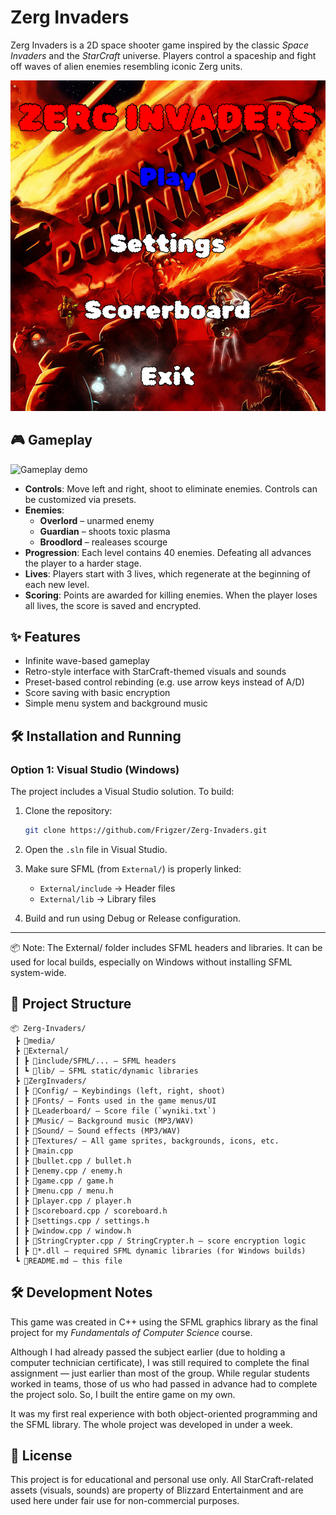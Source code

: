 # Zerg Invaders

Zerg Invaders is a 2D space shooter game inspired by the classic *Space Invaders* and the *StarCraft* universe. Players control a spaceship and fight off waves of alien enemies resembling iconic Zerg units.

![Main menu](media/main_menu.png)

## 🎮 Gameplay

![Gameplay demo](media/demo.gif)

- **Controls**: Move left and right, shoot to eliminate enemies. Controls can be customized via presets.
- **Enemies**:
  - **Overlord** – unarmed enemy
  - **Guardian** – shoots toxic plasma
  - **Broodlord** – realeases scourge
- **Progression**: Each level contains 40 enemies. Defeating all advances the player to a harder stage.
- **Lives**: Players start with 3 lives, which regenerate at the beginning of each new level.
- **Scoring**: Points are awarded for killing enemies. When the player loses all lives, the score is saved and encrypted.


## ✨ Features

- Infinite wave-based gameplay
- Retro-style interface with StarCraft-themed visuals and sounds
- Preset-based control rebinding (e.g. use arrow keys instead of A/D)
- Score saving with basic encryption
- Simple menu system and background music


## 🛠️ Installation and Running

### Option 1: Visual Studio (Windows)

The project includes a Visual Studio solution. To build:

1. Clone the repository:

   ```bash
   git clone https://github.com/Frigzer/Zerg-Invaders.git
   ```

2. Open the `.sln` file in Visual Studio.
3. Make sure SFML (from `External/`) is properly linked:
    - `External/include` → Header files
    - `External/lib` → Library files
4. Build and run using Debug or Release configuration.

---

📦 Note: The External/ folder includes SFML headers and libraries.
It can be used for local builds, especially on Windows without installing SFML system-wide.


## 📁 Project Structure

```
📦 Zerg-Invaders/
 ┣ 📂media/  
 ┣ 📂External/  
 ┃ ┣ 📂include/SFML/... – SFML headers  
 ┃ ┗ 📂lib/ – SFML static/dynamic libraries  
 ┣ 📂ZergInvaders/  
 ┃ ┣ 📂Config/ – Keybindings (left, right, shoot)  
 ┃ ┣ 📂Fonts/ – Fonts used in the game menus/UI  
 ┃ ┣ 📂Leaderboard/ – Score file (`wyniki.txt`)  
 ┃ ┣ 📂Music/ – Background music (MP3/WAV)  
 ┃ ┣ 📂Sound/ – Sound effects (MP3/WAV)  
 ┃ ┣ 📂Textures/ – All game sprites, backgrounds, icons, etc.  
 ┃ ┣ 📜main.cpp  
 ┃ ┣ 📜bullet.cpp / bullet.h  
 ┃ ┣ 📜enemy.cpp / enemy.h  
 ┃ ┣ 📜game.cpp / game.h  
 ┃ ┣ 📜menu.cpp / menu.h  
 ┃ ┣ 📜player.cpp / player.h  
 ┃ ┣ 📜scoreboard.cpp / scoreboard.h  
 ┃ ┣ 📜settings.cpp / settings.h  
 ┃ ┣ 📜window.cpp / window.h  
 ┃ ┣ 📜StringCrypter.cpp / StringCrypter.h – score encryption logic  
 ┃ ┣ 📜*.dll – required SFML dynamic libraries (for Windows builds)   
 ┗ 📜README.md – this file
```


## 🛠️ Development Notes

This game was created in C++ using the SFML graphics library as the final project for my *Fundamentals of Computer Science* course.

Although I had already passed the subject earlier (due to holding a computer technician certificate), I was still required to complete the final assignment — just earlier than most of the group. While regular students worked in teams, those of us who had passed in advance had to complete the project solo. So, I built the entire game on my own.

It was my first real experience with both object-oriented programming and the SFML library. The whole project was developed in under a week.


## 📜 License

This project is for educational and personal use only.
All StarCraft-related assets (visuals, sounds) are property of Blizzard Entertainment and are used here under fair use for non-commercial purposes.